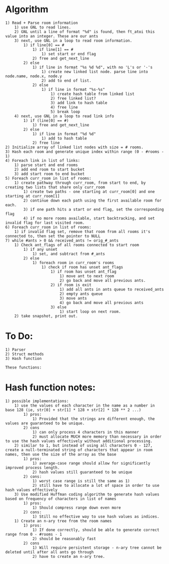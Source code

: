 # Algorithm

    1) Read + Parse room information
        1) use GNL to read lines.
        2) GNL until a line of format "%d" is found, then ft_atoi this value into an integer. These are our ants
        3) next, use GNL in a loop to read room information.
            1) if line[0] == #
                1) if line[1] == #
                    1) set start or end flag
                2) free and get_next_line
            2) else
                1) if line in format "%s %d %d", with no 'L's or '-'s
                    1) create new linked list node. parse line into node.name, node.x, node.y
                    2) add to end of list.
                2) else
                    1) if line in format "%s-%s"
                        1) create hash table from linked list
                        2) free linked list?
                        3) add link to hash table
                        4) free line
                        5) break loop
        4) next, use GNL in a loop to read link info
            1) if (line[0] == #)
                1) free and get_next_line
            2) else
                1) if line in format "%d %d"
                    1) add to hash table
                2) free line
    2) Initialize array of linked list nodes with size = # rooms.
    3) Hash each room and generate unique index within range (0 - #rooms - 1)
    4) Foreach link in list of links:
        1) parse start and end rooms
        2) add end room to start bucket
        3) add start room to end bucket
    5) Foreach curr_room in list of rooms:
        1) create pathway through curr_room, from start to end, by creating two lists that share only curr_room
            1) create two paths - one starting at curr_room[0] and one starting at curr_room[1]
            2) continue down each path using the first available room for each.
            3) if one path hits a start or end flag, set the corresponding flag
            4) if no more rooms available, start backtracking, and set invalid flag for last visited room.
    6) Foreach curr_room in list of rooms:
        1) if invalid flag set, remove that room from all rooms it's connected to, then set the pointer to NULL
    7) while #ants > 0 && received_ants != orig_#_ants
        1) Check ant_flags of all rooms connected to start room
            1) if any unset
                1) set, and subtract from #_ants
            2) else
                1) foreach room in curr_room's rooms
                    1) check if room has unset ant_flags
                        1) if room has unset ant_flag
                            1) move ant to next room
                            2) go back and move all previous ants.
                        2) if room is exit
                            1) add all ants in ants queue to received_ants
                            2) empty ants queue
                            3) move ants
                            4) go back and move all previous ants
                        3) else
                            1) start loop on next room.
        2) take snapshot, print out.

# To Do:

    1) Parser
    2) Struct methods
    3) Hash function

    These functions:

# Hash function notes:

    1) possible implementations:
        1) use the values of each character in the name as a number in base 128 (ie, str[0] + str[1] * 128 + str[2] * 128 ** 2 ...)
            1) pros:
                1) Provided that the strings are different enough, the values are guaranteed to be unique.
            2) cons
                1) can only process 4 characters in this manner
                2) must allocate MUCH more memory than necessary in order to use the hash values effectively without additional processing.
        2) similar to 1, but instead of using all characters 0 - 127, create a null-terminated string of characters that appear in room names, then use the size of the array as the base
            1) pros:
                1) average-case range should allow for significantly improved process length.
                2) hash values still guaranteed to be unique
            2) cons:
                1) worst case range is still the same as 1)
                2) still have to allocate a lot of space in order to use hash values effectively
        3) Use modified Huffman coding algorithm to generate hash values based on frequency of characters in list of names
            1) pros:
                1) Should compress range down even more
            2) cons:
                1) Still no effective way to use hash values as indices.
        1) Create an n-ary tree from the room names
            1) pros:
                1) If done correctly, should be able to generate correct range from 0 - #rooms - 1
                2) should be reasonably fast
            2) cons
                1) Will require persistent storage - n-ary tree cannot be deleted until after all ants go through
                2) have to create an n-ary tree.

<!--
    1) start-list
      1) init start-list(curr_room)
      2) foreach prospective_room in curr_room bucket:
        1) if prospective_room->start, return list
        2) if prospective_room not in start-list, add to start-list, change curr_room to new room
      3) if no prospective rooms available, remove last room, backtrack
    2) end-list
      1) init end-list(curr_room)
      2) foreach prospective_room in curr_room bucket:
        1) if prospective_room->end, return list
        2) if prospective_room not in start-list or end-list, add to end-list, change curr_room to new room
      3) if no prospective rooms available, mark last room as -1, remove, backtrack
    -->
